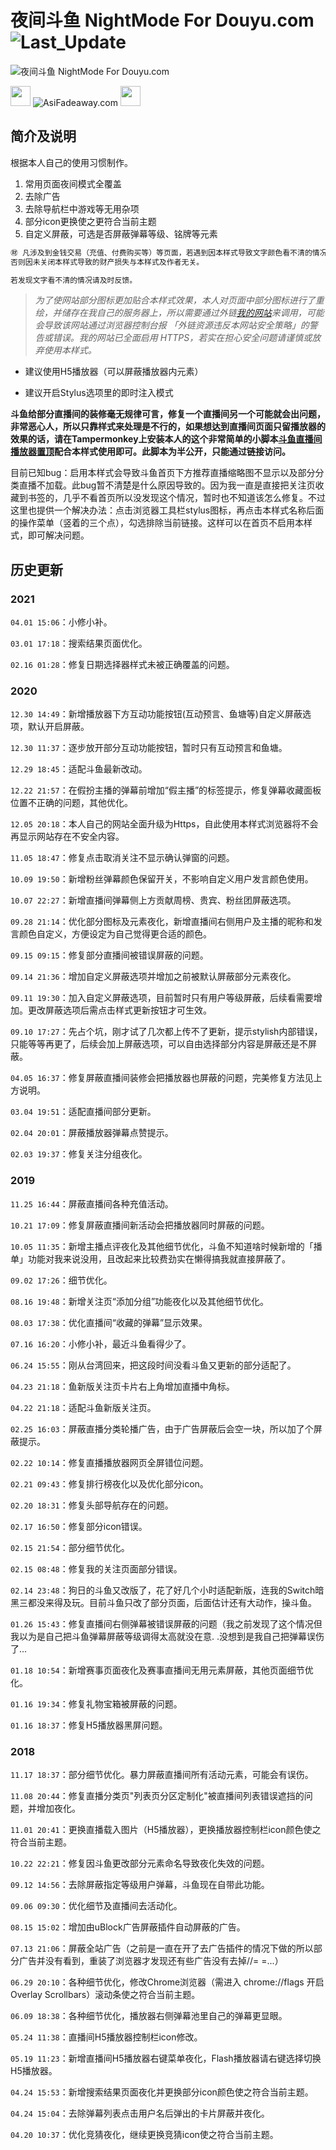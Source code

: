 # 夜间斗鱼 NightMode For Douyu.com ![Last_Update](https://img.shields.io/badge/%E6%9C%80%E5%90%8E%E6%9B%B4%E6%96%B0-2021.04.01-blue)

![夜间斗鱼 NightMode For Douyu.com](https://www.asifadeaway.com/Stylish/douyu/StylishCover.png)

<img src="https://camo.githubusercontent.com/3177a12d6dac9a08032f768208bde1cc65437e2fe48b102969255eb7ff5b7512/68747470733a2f2f7777772e61736966616465617761792e636f6d2f696d616765732f66617669636f6e2e737667" width="32" height="32"> ![AsiFadeaway.com](https://www.asifadeaway.com/imgs/Logo.png) <img src="https://camo.githubusercontent.com/3177a12d6dac9a08032f768208bde1cc65437e2fe48b102969255eb7ff5b7512/68747470733a2f2f7777772e61736966616465617761792e636f6d2f696d616765732f66617669636f6e2e737667" width="32" height="32">

## 简介及说明

根据本人自己的使用习惯制作。

1. 常用页面夜间模式全覆盖
2. 去除广告
3. 去除导航栏中游戏等无用杂项
4. 部分icon更换使之更符合当前主题
5. 自定义屏蔽，可选是否屏蔽弹幕等级、铭牌等元素

```ruby
㊖ 凡涉及到金钱交易（充值、付费购买等）等页面，若遇到因本样式导致文字颜色看不清的情况，请关闭本样式之后再进行金钱交易操作。
否则因未关闭本样式导致的财产损失与本样式及作者无关。

若发现文字看不清的情况请及时反馈。
```

> *为了使网站部分图标更加贴合本样式效果，本人对页面中部分图标进行了重绘，并储存在我自己的服务器上，所以需要通过外链[我的网站](https://www.asifadeaway.com)来调用，可能会导致该网站通过浏览器控制台报 「外链资源违反本网站安全策略」的警告或错误。我的网站已全面启用 HTTPS，若实在担心安全问题请谨慎或放弃使用本样式。*

- 建议使用H5播放器（可以屏蔽播放器内元素）

- 建议开启Stylus选项里的即时注入模式

**斗鱼给部分直播间的装修毫无规律可言，修复一个直播间另一个可能就会出问题，非常恶心人，所以只靠样式来处理是不行的，如果想达到直播间页面只留播放器的效果的话，请在Tampermonkey上安装本人的这个非常简单的小脚本[斗鱼直播间播放器置顶](https://greasyfork.org/zh-CN/scripts/399600)配合本样式使用即可。此脚本为半公开，只能通过链接访问。**

目前已知bug：启用本样式会导致斗鱼首页下方推荐直播缩略图不显示以及部分分类直播不加载。此bug暂不清楚是什么原因导致的。因为我一直是直接把关注页收藏到书签的，几乎不看首页所以没发现这个情况，暂时也不知道该怎么修复。不过这里也提供一个解决办法：点击浏览器工具栏stylus图标，再点击本样式名称后面的操作菜单（竖着的三个点），勾选排除当前链接。这样可以在首页不启用本样式，即可解决问题。

## 历史更新

### 2021

`04.01 15:06`：小修小补。

`03.01 17:18`：搜索结果页面优化。

`02.16 01:28`：修复日期选择器样式未被正确覆盖的问题。

### 2020

`12.30 14:49`：新增播放器下方互动功能按钮(互动预言、鱼塘等)自定义屏蔽选项，默认开启屏蔽。

`12.30 11:37`：逐步放开部分互动功能按钮，暂时只有互动预言和鱼塘。

`12.29 18:45`：适配斗鱼最新改动。

`12.22 21:57`：在假扮主播的弹幕前增加“假主播”的标签提示，修复弹幕收藏面板位置不正确的问题，其他优化。

`12.05 20:18`：本人自己的网站全面升级为Https，自此使用本样式浏览器将不会再显示网站存在不安全内容。

`11.05 18:47`：修复点击取消关注不显示确认弹窗的问题。

`10.09 19:50`：新增粉丝弹幕颜色保留开关，不影响自定义用户发言颜色使用。

`10.07 22:27`：新增直播间弹幕侧上方贡献周榜、贵宾、粉丝团屏蔽选项。

`09.28 21:14`：优化部分图标及元素夜化，新增直播间右侧用户及主播的昵称和发言颜色自定义，方便设定为自己觉得更合适的颜色。

`09.15 09:15`：修复部分直播间被错误屏蔽的问题。

`09.14 21:36`：增加自定义屏蔽选项并增加之前被默认屏蔽部分元素夜化。

`09.11 19:30`：加入自定义屏蔽选项，目前暂时只有用户等级屏蔽，后续看需要增加。更改屏蔽选项后需点击样式更新按钮才可生效。

`09.10 17:27`：先占个坑，刚才试了几次都上传不了更新，提示stylish内部错误，只能等等再更了，后续会加上屏蔽选项，可以自由选择部分内容是屏蔽还是不屏蔽。

`04.05 16:37`：修复屏蔽直播间装修会把播放器也屏蔽的问题，完美修复方法见上方说明。

`03.04 19:51`：适配直播间部分更新。

`02.04 20:01`：屏蔽播放器弹幕点赞提示。

`02.03 19:37`：修复关注分组夜化。

### 2019

`11.25 16:44`：屏蔽直播间各种充值活动。

`10.21 17:09`：修复屏蔽直播间新活动会把播放器同时屏蔽的问题。

`10.05 11:35`：新增主播点评夜化及其他细节优化，斗鱼不知道啥时候新增的「播单」功能对我来说没用，且改起来比较费劲实在懒得搞我就直接屏蔽了。

`09.02 17:26`：细节优化。

`08.16 19:48`：新增关注页“添加分组”功能夜化以及其他细节优化。

`08.03 17:38`：优化直播间“收藏的弹幕”显示效果。

`07.16 16:20`：小修小补，最近斗鱼看得少了。

`06.24 15:55`：刚从台湾回来，把这段时间没看斗鱼又更新的部分适配了。

`04.23 21:18`：鱼新版关注页卡片右上角增加直播中角标。

`04.22 21:18`：适配斗鱼新版关注页。

`02.25 16:03`：屏蔽直播分类轮播广告，由于广告屏蔽后会空一块，所以加了个屏蔽提示。

`02.22 10:14`：修复直播播放器网页全屏错位问题。

`02.21 09:43`：修复排行榜夜化以及优化部分icon。

`02.20 18:31`：修复头部导航存在的问题。

`02.17 16:50`：修复部分icon错误。

`02.15 21:54`：部分细节优化。

`02.15 08:48`：修复我的关注页面部分错误。

`02.14 23:48`：狗日的斗鱼又改版了，花了好几个小时适配新版，连我的Switch暗黑三都没来得及玩。目前斗鱼只改了部分页面，后面估计还有大动作，操斗鱼。

`01.26 15:43`：修复直播间右侧弹幕被错误屏蔽的问题（我之前发现了这个情况但我以为是自己把斗鱼弹幕屏蔽等级调得太高就没在意. .没想到是我自己把弹幕误伤了...

`01.18 10:54`：新增赛事页面夜化及赛事直播间无用元素屏蔽，其他页面细节优化。

`01.16 19:34`：修复礼物宝箱被屏蔽的问题。

`01.16 18:37`：修复H5播放器黑屏问题。

### 2018

`11.17 18:37`：部分细节优化。暴力屏蔽直播间所有活动元素，可能会有误伤。

`11.08 20:44`：修复直播分类页"列表页分区定制化"被直播间列表错误遮挡的问题，并增加夜化。

`11.01 20:41`：更换直播载入图片（H5播放器），更换播放器控制栏icon颜色使之符合当前主题。

`10.22 22:21`：修复因斗鱼更改部分元素命名导致夜化失效的问题。

`09.12 14:56`：去除屏蔽指定等级用户弹幕，斗鱼现在自带此功能。

`09.06 09:30`：优化细节及直播间去活动化。

`08.15 15:02`：增加由uBlock广告屏蔽插件自动屏蔽的广告。

`07.13 21:06`：屏蔽全站广告（之前是一直在开了去广告插件的情况下做的所以部分广告并没有看到，重装了浏览器才发现还有些广告没有去掉//= =...）

`06.29 20:10`：各种细节优化，修改Chrome浏览器（需进入 chrome://flags 开启 Overlay Scrollbars）滚动条使之符合当前主题。

`06.09 18:38`：各种细节优化，播放器右侧弹幕池里自己的弹幕更显眼。

`05.24 11:38`：直播间H5播放器控制栏icon修改。

`05.19 11:23`：新增直播间H5播放器右键菜单夜化，Flash播放器请右键选择切换H5播放器。

`04.24 15:53`：新增搜索结果页面夜化并更换部分icon颜色使之符合当前主题。

`04.24 15:04`：去除弹幕列表点击用户名后弹出的卡片屏蔽并夜化。

`04.20 10:37`：优化竞猜夜化，继续更换竞猜icon使之符合当前主题。
